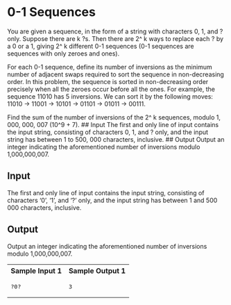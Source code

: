 



# 0-1 Sequences



You are given a sequence, in the form of a string with characters 0, 1, and ? only. Suppose there are k ?s. Then there are 2^ k ways to replace each ? by a 0 or a 1, giving 2^ k different 0-1 sequences (0-1 sequences are sequences with only zeroes and ones). 

For each 0-1 sequence, define its number of inversions as the minimum number of adjacent swaps required to sort the sequence in non-decreasing order. In this problem, the sequence is sorted in non-decreasing order precisely when all the zeroes occur before all the ones. For example, the sequence 11010 has 5 inversions. We can sort it by the following moves: 11010 ->  11001 ->  10101 ->  01101 ->  01011 ->  00111. 

Find the sum of the number of inversions of the 2^ k sequences, modulo 1, 000, 000, 007 (10^9 + 7). ## Input The first and only line of input contains the input string, consisting of characters 0, 1, and ? only, and the input string has between 1 to 500, 000 characters, inclusive. ## Output Output an integer indicating the aforementioned number of inversions modulo 1,000,000,007.


## Input

The first and only line of input contains the input string, consisting of characters ‘0’, ‘1’, and ‘?’ only, and the input string has between 1 and 500 000 characters, inclusive.


## Output

Output an integer indicating the aforementioned number of inversions modulo 1,000,000,007.


<table class="sample" summary="sample data">

<tbody>

<tr>

<th>Sample Input 1</th>

<th>Sample Output 1</th>

</tr>

<tr>

<td>

<pre>?0?
</pre>

</td>

<td>

<pre>3
</pre>

</td>

</tr>

</tbody>

</table>



